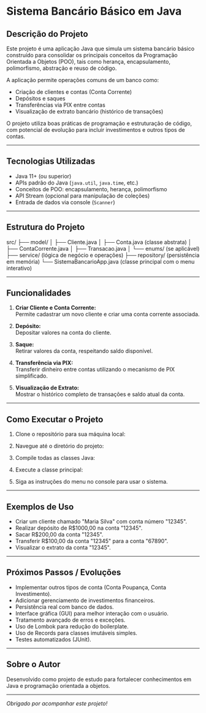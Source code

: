 # Sistema Bancário Básico em Java

## Descrição do Projeto

Este projeto é uma aplicação Java que simula um sistema bancário básico construído para consolidar os principais conceitos da Programação Orientada a Objetos (POO), tais como herança, encapsulamento, polimorfismo, abstração e reuso de código.

A aplicação permite operações comuns de um banco como:

- Criação de clientes e contas (Conta Corrente)
- Depósitos e saques
- Transferências via PIX entre contas
- Visualização de extrato bancário (histórico de transações)

O projeto utiliza boas práticas de programação e estruturação de código, com potencial de evolução para incluir investimentos e outros tipos de contas.

---

## Tecnologias Utilizadas

- Java 11+ (ou superior)
- APIs padrão do Java (`java.util`, `java.time`, etc.)
- Conceitos de POO: encapsulamento, herança, polimorfismo
- API Stream (opcional para manipulação de coleções)
- Entrada de dados via console (`Scanner`)

---

## Estrutura do Projeto

src/
├── model/
│ ├── Cliente.java
│ ├── Conta.java (classe abstrata)
│ ├── ContaCorrente.java
│ ├── Transacao.java
│ └── enums/ (se aplicável)
├── service/ (lógica de negócio e operações)
├── repository/ (persistência em memória)
└── SistemaBancarioApp.java (classe principal com o menu interativo)


---

## Funcionalidades

1. **Criar Cliente e Conta Corrente:**  
   Permite cadastrar um novo cliente e criar uma conta corrente associada.

2. **Depósito:**  
   Depositar valores na conta do cliente.

3. **Saque:**  
   Retirar valores da conta, respeitando saldo disponível.

4. **Transferência via PIX:**  
   Transferir dinheiro entre contas utilizando o mecanismo de PIX simplificado.

5. **Visualização de Extrato:**  
   Mostrar o histórico completo de transações e saldo atual da conta.

---

## Como Executar o Projeto

1. Clone o repositório para sua máquina local:


2. Navegue até o diretório do projeto:


3. Compile todas as classes Java:


4. Execute a classe principal:


5. Siga as instruções do menu no console para usar o sistema.

---

## Exemplos de Uso

- Criar um cliente chamado "Maria Silva" com conta número "12345".
- Realizar depósito de R$1000,00 na conta "12345".
- Sacar R$200,00 da conta "12345".
- Transferir R$100,00 da conta "12345" para a conta "67890".
- Visualizar o extrato da conta "12345".

---

## Próximos Passos / Evoluções

- Implementar outros tipos de conta (Conta Poupança, Conta Investimento).
- Adicionar gerenciamento de investimentos financeiros.
- Persistência real com banco de dados.
- Interface gráfica (GUI) para melhor interação com o usuário.
- Tratamento avançado de erros e exceções.
- Uso de Lombok para redução do boilerplate.
- Uso de Records para classes imutáveis simples.
- Testes automatizados (JUnit).

---

## Sobre o Autor

Desenvolvido como projeto de estudo para fortalecer conhecimentos em Java e programação orientada a objetos.

---

*Obrigado por acompanhar este projeto!*

